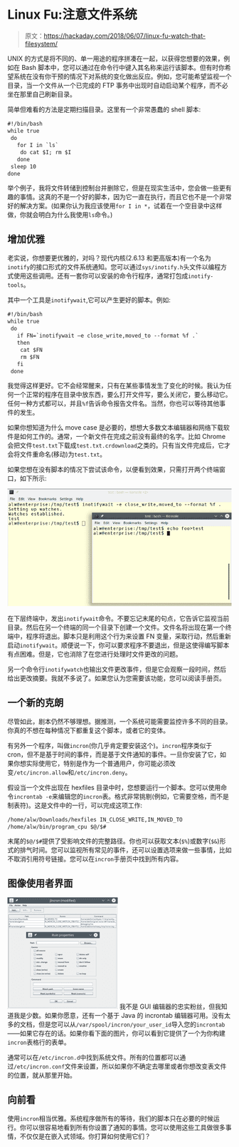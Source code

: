 # Linux Fu:注意文件系统

> 原文：<https://hackaday.com/2018/06/07/linux-fu-watch-that-filesystem/>

UNIX 的方式是将不同的、单一用途的程序拼凑在一起，以获得您想要的效果，例如在 Bash 脚本中，您可以通过在命令行中键入其名称来运行该脚本。但有时你希望系统在没有你干预的情况下对系统的变化做出反应。例如，您可能希望监视一个目录，当一个文件从一个已完成的 FTP 事务中出现时自动启动某个程序，而不必坐在那里自己刷新目录。

简单但难看的方法是定期扫描目录。这里有一个非常愚蠢的 shell 脚本:

```
#!/bin/bash
while true
 do
   for I in `ls`
    do cat $I; rm $I
   done
 sleep 10
done
```

举个例子，我将文件转储到控制台并删除它，但是在现实生活中，您会做一些更有趣的事情。这真的不是一个好的脚本，因为它一直在执行，而且它也不是一个非常好的解决方案。(如果你认为我应该使用`for I in *`，试着在一个空目录中这样做，你就会明白为什么我使用`ls`命令。)

## 增加优雅

老实说，你想要更优雅的，对吗？现代内核(2.6.13 和更高版本)有一个名为`inotify`的接口形式的文件系统通知。您可以通过`sys/inotify.h`头文件以编程方式使用这些调用。还有一套你可以安装的命令行程序，通常打包成`inotify-tools`。

其中一个工具是`inotifywait`,它可以产生更好的脚本。例如:

```
#!/bin/bash
while true
 do
   if FN=`inotifywait –e close_write,moved_to --format %f .`
   then
    cat $FN
    rm $FN
   fi
 done
```

我觉得这样更好。它不会经常醒来，只有在某些事情发生了变化的时候。我认为任何一个正常的程序在目录中放东西，要么打开文件写，要么关闭它，要么移动它。任何一种方式都可以，并且`%f`告诉命令报告文件名。当然，你也可以等待其他事件的发生。

如果你想知道为什么 move case 是必要的，想想大多数文本编辑器和网络下载软件是如何工作的。通常，一个新文件在完成之前没有最终的名字。比如 Chrome 会把文件`test.txt`下载成`test.txt.crdownload`之类的。只有当文件完成后，它才会将文件重命名(移动)为`test.txt`。

如果您想在没有脚本的情况下尝试该命令，以便看到效果，只需打开两个终端窗口，如下所示:

[![](img/4aaee0ec5ad4cacf81a877224e75fac5.png)](https://hackaday.com/wp-content/uploads/2018/05/ss.png)

在下层终端中，发出`inotifywait`命令。不要忘记末尾的句点，它告诉它监视当前目录。然后在另一个终端的同一个目录下创建一个文件。文件名将出现在第一个终端中，程序将退出。脚本只是利用这个行为来设置 FN 变量，采取行动，然后重新启动`inotifywait`。顺便说一下，你可以要求程序不要退出，但是这使得编写脚本有点困难。但是，它也消除了在您进行处理时文件更改的问题。

另一个命令行`inotifywatch`也输出文件更改事件，但是它会观察一段时间，然后给出更改摘要。我就不多说了。如果您认为您需要该功能，您可以阅读手册页。

## 一个新的克朗

尽管如此，剧本仍然不够理想。据推测，一个系统可能需要监控许多不同的目录。你真的不想在每种情况下都重复这个脚本，或者它的变体。

有另外一个程序，叫做`incron`(你几乎肯定要安装这个)。`incron`程序类似于 cron，但不是基于时间的事件，而是基于文件通知的事件。一旦你安装了它，如果你想实际使用它，特别是作为一个普通用户，你可能必须改变`/etc/incron.allow`和`/etc/incron.deny`。

假设当一个文件出现在 hexfiles 目录中时，您想要运行一个脚本。您可以使用命令`incrontab -e`来编辑您的`incron`表。格式非常挑剔(例如，它需要空格，而不是制表符)。这是文件中的一行，可以完成这项工作:

```
/home/alw/Downloads/hexfiles IN_CLOSE_WRITE,IN_MOVED_TO /home/alw/bin/program_cpu $@/$#
```

末尾的`$@/$#`提供了受影响文件的完整路径。你也可以获取文本(`$%`)或数字(`$&`)形式的排气时间。您可以监视所有常见的事件，还可以设置选项来做一些事情，比如不取消引用符号链接。您可以在`incron`手册页中找到所有内容。

## 图像使用者界面

[![](img/5702c04da9cbe292ae6102d4226b2939.png)](https://hackaday.com/wp-content/uploads/2018/05/jincron.png) 我不是 GUI 编辑器的忠实粉丝，但我知道我是少数。如果你愿意，还有一个基于 Java 的 incrontab 编辑器可用。没有太多的文档，但是您可以从`/var/spool/incron/your_user_id`导入您的`incrontab`——如果它存在的话。如果你看下面的图片，你可以看到它提供了一个为你构建`incron`表格行的表单。

通常可以在`/etc/incron.d`中找到系统文件。所有的位置都可以通过`/etc/incron.conf`文件来设置，所以如果你不确定去哪里或者你想改变表文件的位置，就从那里开始。

## 向前看

使用`incron`相当优雅。系统程序做所有的等待，我们的脚本只在必要的时候运行。你可以很容易地看到所有你设置了通知的事情。您可以使用这些工具做很多事情，不仅仅是在嵌入式领域。你打算如何使用它们？